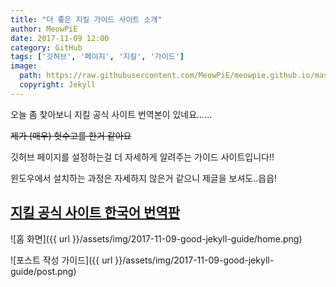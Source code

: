 ```yaml
---
title: "더 좋은 지킬 가이드 사이트 소개"
author: MeowPiE
date: 2017-11-09 12:00
category: GitHub
tags: ['깃허브', '페이지', '지킬', '가이드']
image:
  path: https://raw.githubusercontent.com/MeowPiE/meowpie.github.io/master/assets/img/jekyll_logo.png
  copyright: Jekyll
---
```


오늘 좀 찾아보니 지킬 공식 사이트 번역본이 있네요......

~~제가 (매우) 헛수고를 한거 같아요~~

깃허브 페이지를 설정하는걸 더 자세하게 알려주는 가이드 사이트입니다!!

윈도우에서 설치하는 과정은 자세하지 않은거 같으니 제글을 보셔도..읍읍!

## [지킬 공식 사이트 한국어 번역판](http://jekyllrb-ko.github.io/docs/home/)

![홈 화면]({{ url }}/assets/img/2017-11-09-good-jekyll-guide/home.png)

![포스트 작성 가이드]({{ url }}/assets/img/2017-11-09-good-jekyll-guide/post.png)
